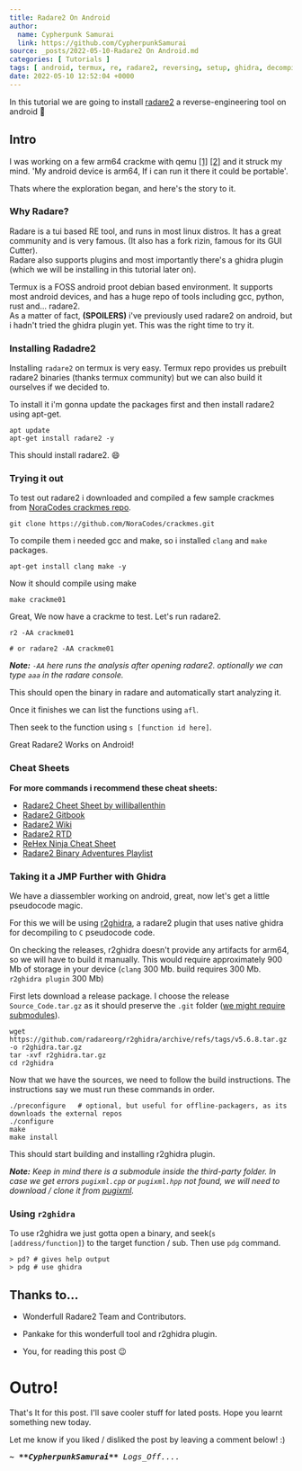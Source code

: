 ```yaml
---
title: Radare2 On Android
author: 
  name: Cypherpunk Samurai
  link: https://github.com/CypherpunkSamurai 
source: _posts/2022-05-10-Radare2 On Android.md
categories: [ Tutorials ]
tags: [ android, termux, re, radare2, reversing, setup, ghidra, decompiler, disassembly ]
date: 2022-05-10 12:52:04 +0000
---
```



In this tutorial we are going to install [radare2](https://rada.re) a reverse-engineering tool on android 📱  

## Intro
I was working on a few arm64 crackme with qemu [\[1\]](https://azeria-labs.com/arm-on-x86-qemu-user/) [\[2\]](https://azeria-labs.com/arm-on-x86-qemu-user/) and it struck my mind. 'My android device is arm64, If i can run it there it could be portable'.

Thats where the exploration began, and here's the story to it.

### Why Radare?
Radare is a tui based RE tool, and runs in most linux distros. It has a great community and is very famous. (It also has a fork rizin, famous for its GUI Cutter).   
Radare also supports plugins and most importantly there's a ghidra plugin (which we will be installing in this tutorial later on).  

Termux is a FOSS android proot debian based environment. It supports most android devices, and has a huge repo of tools including gcc, python, rust and... radare2.  
As a matter of fact, **(SPOILERS)** i've previously used radare2 on android, but i hadn't tried the ghidra plugin yet. This was the right time to try it.  

### Installing Radadre2
Installing `radare2` on termux is very easy. Termux repo provides us prebuilt radare2 binaries (thanks termux community) but we can also build it ourselves if we decided to.  

To install it i'm gonna update the packages first and then install radare2 using apt-get.  
```shell
apt update
apt-get install radare2 -y
```

This should install radare2. 😄  

### Trying it out
To test out radare2 i downloaded and compiled a few sample crackmes from [NoraCodes crackmes repo](https://github.com/NoraCodes/crackmes).  

```shell
git clone https://github.com/NoraCodes/crackmes.git
```

To compile them i needed gcc and make, so i installed `clang` and `make` packages.  
```shell
apt-get install clang make -y
```

Now it should compile using make  
```shell
make crackme01
```

Great, We now have a crackme to test. Let's run radare2.
```shel
r2 -AA crackme01

# or radare2 -AA crackme01
```
_**Note:** `-AA` here runs the analysis after opening radare2.
optionally we can type `aaa` in the radare console._

This should open the binary in radare and automatically start analyzing it.

Once it finishes we can list the functions using `afl`.

Then seek to the function using `s [function id here]`.

Great Radare2 Works on Android!

### Cheat Sheets
**For more commands i recommend these cheat sheets:**
* [Radare2 Cheet Sheet by williballenthin](https://gist.github.com/williballenthin/6857590dab3e2a6559d7)
* [Radare2 Gitbook](https://blog.conspirator.io/tools/untitled)
* [Radare2 Wiki](https://github.com/radareorg/radare2/blob/master/doc/intro.md)
* [Radare2 RTD](https://r2wiki.readthedocs.io/en/latest/home/misc/cheatsheet/)
* [ReHex Ninja Cheat Sheet](https://rehex.ninja/posts/radare2-rizin-cheatsheet/)
* [Radare2 Binary Adventures Playlist](https://www.youtube.com/watch?v=oW8Ey5STrPI&list=PLg_QXA4bGHpvsW-qeoi3_yhiZg8zBzNwQ)


### Taking it a JMP Further with Ghidra
We have a diassembler working on android, great, now let's get a little pseudocode magic.

For this we will be using [r2ghidra](https://github.com/radareorg/r2ghidra), a radare2 plugin that uses native ghidra for decompiling to `C` pseudocode code.

On checking the releases, r2ghidra doesn't provide any artifacts for arm64, so we will have to build it manually. This would require approximately 900 Mb of storage in your device (`clang` 300 Mb. build requires 300 Mb. `r2ghidra plugin` 300 Mb)

First lets download a release package. I choose the release `Source_Code.tar.gz` as it should preserve the `.git` folder ([we might require submodules](https://github.com/radareorg/r2ghidra/tree/master/third-party)).

```shell
wget https://github.com/radareorg/r2ghidra/archive/refs/tags/v5.6.8.tar.gz -o r2ghidra.tar.gz
tar -xvf r2ghidra.tar.gz
cd r2ghidra
```

Now that we have the sources, we need to follow the build instructions. The instructions say we must run these commands in order.
```shel
./preconfigure   # optional, but useful for offline-packagers, as its downloads the external repos
./configure
make
make install
```

This should start building and installing r2ghidra plugin.

_**Note:** Keep in mind there is a submodule inside the third-party folder. In case we get errors `pugixml.cpp` or `pugixml.hpp` not found, we will need to download / clone it from [pugixml](https://github.com/zeux/pugixml)._

### Using `r2ghidra`
To use r2ghidra we just gotta open a binary, and seek(`s [address/function]`) to the target function / sub. Then use `pdg` command.

```shel
> pd? # gives help output
> pdg # use ghidra
```

## Thanks to...
- Wonderfull Radare2 Team and Contributors.  
- Pankake for this wonderfull tool and r2ghidra plugin.  

- You, for reading this post 😉  

# Outro!
That's It for this post. I'll save cooler stuff for lated posts. Hope you learnt something new today.

Let me know if you liked / disliked the post by leaving a comment below! :)

<font face="monospace">
<i>
<b>
~ **CypherpunkSamurai**
</b> Logs_Off....
</i>
</font>
